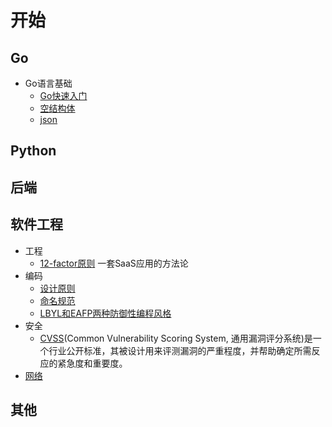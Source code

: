 # 开始

## Go
* Go语言基础
  * [Go快速入门](./go/go快速入门.md)
  * [空结构体](./go/lang/empty_struct.md)
  * [json](./go/std/json.md)

## Python

## 后端

## 软件工程
* 工程
  * [12-factor原则](./se/12-factor.md) 一套SaaS应用的方法论
* 编码
  * [设计原则](./code/设计原则.md)
  * [命名规范](./code/naming.md)
  * [LBYL和EAFP两种防御性编程风格](./code/lbyl_n_eafp.md)
* 安全
  * [CVSS](./security/cvss.md)(Common Vulnerability Scoring System, 通用漏洞评分系统)是一个行业公开标准，其被设计用来评测漏洞的严重程度，并帮助确定所需反应的紧急度和重要度。
* [网络](./network/network.md)

## 其他


